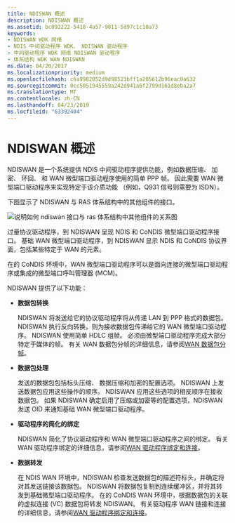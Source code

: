 ```yaml
---
title: NDISWAN 概述
description: NDISWAN 概述
ms.assetid: bc092222-5418-4a57-9811-5d97c1c10a73
keywords:
- NDISWAN WDK 网络
- NDIS 中间驱动程序 WDK、 NDISWAN 驱动程序
- 中间驱动程序 WDK 网络 NDISWAN 驱动程序
- 体系结构 WDK WAN NDISWAN
ms.date: 04/20/2017
ms.localizationpriority: medium
ms.openlocfilehash: c6a9982052d9d98523bff1a205612b96eac0a632
ms.sourcegitcommit: 0cc5051945559a242d941a6f2799d161d8eba2a7
ms.translationtype: MT
ms.contentlocale: zh-CN
ms.lasthandoff: 04/23/2019
ms.locfileid: "63392404"
---
```

# <a name="ndiswan-overview"></a>NDISWAN 概述





NDISWAN 是一个系统提供 NDIS 中间驱动程序提供功能，例如数据压缩、 加密、 环回、 和 WAN 微型端口驱动程序使用的简单 PPP 帧。 因此需要 WAN 微型端口驱动程序来实现特定于该介质功能 （例如，Q931 信号则需要为 ISDN）。

下图显示了 NDISWAN 与 RAS 体系结构中的其他组件的接口。

![说明如何 ndiswan 接口与 ras 体系结构中其他组件的关系图](images/ndiswan-1.png)

过量协议驱动程序，到 NDISWAN 呈现 NDIS 和 CoNDIS 微型端口驱动程序接口。 基础 WAN 微型端口驱动程序，到 NDISWAN 显示 NDIS 和 CoNDIS 协议界面，包括某些特定于 WAN 的元素。

在的 CoNDIS 环境中，WAN 微型端口驱动程序可以是面向连接的微型端口驱动程序或集成的微型端口呼叫管理器 (MCM)。

NDISWAN 提供了以下功能：

-   **数据包转换**

    NDISWAN 将发送给它的协议驱动程序将从传递 LAN 到 PPP 格式的数据包。 NDISWAN 执行反向转换，则为接收数据包传递给它的 WAN 微型端口驱动程序。 NDISWAN 使用简单 HDLC 组帧。 必须由微型端口驱动程序完成大部分特定于媒体的帧。 有关 WAN 数据包分帧的详细信息，请参阅[WAN 数据包分帧](wan-packet-framing.md)。

-   **数据包处理**

    发送的数据包包括标头压缩、 数据压缩和加密的配置选项。 NDISWAN 上发送数据包应用这些操作的顺序。 NDISWAN 应用这些选项的相反顺序在接收数据包。 如果 NDISWAN 确定启用了压缩或加密等的配置选项，NDISWAN 发送 OID 来通知基础 WAN 微型端口驱动程序。

-   **驱动程序的简化的绑定**

    NDISWAN 简化了协议驱动程序和 WAN 微型端口驱动程序之间的绑定。 有关 WAN 驱动程序绑定的详细信息，请参阅[WAN 驱动程序绑定和连接](wan-driver-bindings-and-connections.md)。

-   **数据转发**

    在 NDIS WAN 环境中，NDISWAN 检查发送数据包的描述符标头，并确定将对其发送链接该数据包。 NDISWAN 将数据包复制到连续缓冲区，并将其转发到基础微型端口驱动程序。 在的 CoNDIS WAN 环境中，根据数据包的关联的虚拟连接 (VC) 数据包将转发 NDISWAN。 有关驱动程序 WAN 链接和连接的详细信息，请参阅[WAN 驱动程序绑定和连接](wan-driver-bindings-and-connections.md)。

 

 





